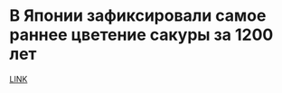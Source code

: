 # В Японии зафиксировали самое раннее цветение сакуры за 1200 лет



[LINK](https://varlamov.ru/4230419.html)